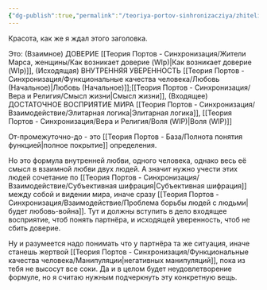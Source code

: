 ```yaml
---
{"dg-publish":true,"permalink":"/teoriya-portov-sinhronizacziya/zhiteli-marsa-zhenshhiny/formula-lyubvi/"}
---
```


Красота, как же я ждал этого заголовка.

Это:
(Взаимное) ДОВЕРИЕ [[Теория Портов - Синхронизация/Жители Марса, женщины/Как возникает доверие (WIp)\|Как возникает доверие (WIp)]], 
(Исходящая) ВНУТРЕННЯЯ УВЕРЕННОСТЬ [[Теория Портов - Синхронизация/Функциональные качества человека/Любовь (Начальное)\|Любовь (Начальное)]];[[Теория Портов - Синхронизация/Вера и Религия/Смысл жизни\|Смысл жизни]],
(Входящее) ДОСТАТОЧНОЕ ВОСПРИЯТИЕ МИРА [[Теория Портов - Синхронизация/Взаимодействие/Элитарная логика\|Элитарная логика]], [[Теория Портов - Синхронизация/Вера и Религия/Воля (WIP)\|Воля (WIP)]]

От-промежуточно-до - это [[Теория Портов - База/Полнота понятия функцией\|полное покрытие]] определения.

Но это формула внутренней любви, одного человека, однако весь её смысл в взаимной любви двух людей.
А значит нужно учести этих людей сочетание по [[Теория Портов - Синхронизация/Взаимодействие/Субъективная шифрация\|Субъективная шифрация]] между собой и видении мира, иначе сразу [[Теория Портов - Синхронизация/Взаимодействие/Проблема борьбы людей с людьми\|будет любовь-война]]. Тут и должны вступить в дело входящее восприятие, чтоб понять партнёра, и исходящей уверенность, чтоб не сбить доверие.

Ну и разумеется надо понимать что у партнёра та же ситуация, иначе станешь жертвой [[Теория Портов - Синхронизация/Функциональные качества человека/Манипуляции\|негативных манипуляций]], пока из тебя не высосут все соки. Да и в целом будет неудовлетворение формуле, но я считаю нужным подчеркнуть эту конкретную вещь.
